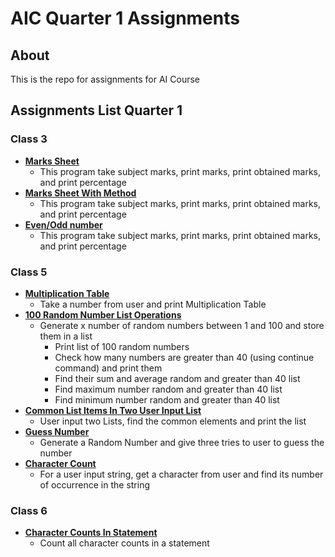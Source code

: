 # AIC Quarter 1 Assignments
## About
This is the repo for assignments for AI Course

## Assignments List Quarter 1

### Class 3

 - **[Marks Sheet](https://github.com/sadiqmalik/PIAIC/blob/main/AIC/Quarter1/Assignments/Lecture3_MarksheetAssignment.py)**
	 - This program take subject marks, print marks, print obtained marks, and print percentage
 - **[Marks Sheet With Method](https://github.com/sadiqmalik/PIAIC/blob/main/AIC/Quarter1/Assignments/Lecture3_MarksheetWithFunction.py)**
	 - This program take subject marks, print marks, print obtained marks, and print percentage
 - **[Even/Odd number](https://github.com/sadiqmalik/PIAIC/blob/main/AIC/Quarter1/Assignments/Lecture3_EvenOddNumber.py)**
	 - This program take subject marks, print marks, print obtained marks, and print percentage

### Class 5

 - **[Multiplication Table](https://github.com/sadiqmalik/PIAIC/blob/main/AIC/Quarter1/Assignments/Lecture5_PrintTable.py)**
	 - Take a number from user and print Multiplication Table
 - **[100 Random Number List Operations](https://github.com/sadiqmalik/PIAIC/blob/main/AIC/Quarter1/Assignments/Lecture5_RandomList100.py)**
	 - Generate x number of random numbers between 1 and 100 and store them in a list
		 - Print list of 100 random numbers
         - Check how many numbers are greater than 40 (using continue command) and print them
		 - Find their sum and average random and greater than 40 list
		 - Find maximum number random and greater than 40 list
		 - Find minimum number random and greater than 40 list
 - **[Common List Items In Two User Input List](https://github.com/sadiqmalik/PIAIC/blob/main/AIC/Quarter1/Assignments/Lecture5_TwoListUnion.py)**
	 - User input two Lists, find the common elements and print the list
 - **[Guess Number](https://github.com/sadiqmalik/PIAIC/blob/main/AIC/Quarter1/Assignments/Lecture5_GuessRandomNumber.py)**
	- Generate a Random Number and give three tries to user to guess the number
- **[Character Count](https://github.com/sadiqmalik/PIAIC/blob/main/AIC/Quarter1/Assignments/Lecture5_CharacterCount.py)**
	- For a user input string, get a character from user and find its number of occurrence in the string

### Class 6

 - **[Character Counts In Statement](https://github.com/sadiqmalik/PIAIC/blob/main/AIC/Quarter1/Assignments/Lecture6_StatementCharacterCount.py)**
	 - Count all character counts in a statement